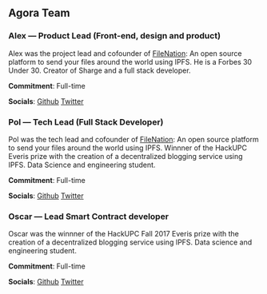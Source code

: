 ## Agora Team

### Alex — Product Lead (Front-end, design and product)

Alex was the project lead and cofounder of [FileNation](https://filenation.io/): An open source platform to send your files around the world using IPFS. He is a Forbes 30 Under 30. Creator of Sharge and a full stack developer.

**Commitment**:  Full-time

**Socials**:  [Github](https://github.com/alexsicart) [Twitter](https://twitter.com/alexsicart)

### Pol — Tech Lead (Full Stack Developer)

Pol was the tech lead and cofounder of [FileNation](https://filenation.io/): An open source platform to send your files around the world using IPFS. Winnner of the HackUPC Everis prize with the creation of a decentralized blogging service using IPFS. Data Science and engineering student.

**Commitment**:  Full-time

**Socials**:  [Github](https://github.com/polbaladas) [Twitter](https://twitter.com/PolBaladas)

### Oscar — Lead Smart Contract developer

Oscar was the winnner of the HackUPC Fall 2017 Everis prize with the creation of a decentralized blogging service using IPFS. Data science and engineering student.

**Commitment**:  Full-time

**Socials**:  [Github](https://github.com/Ocuatrec) [Twitter](https://twitter.com/ocuatrecasas)
